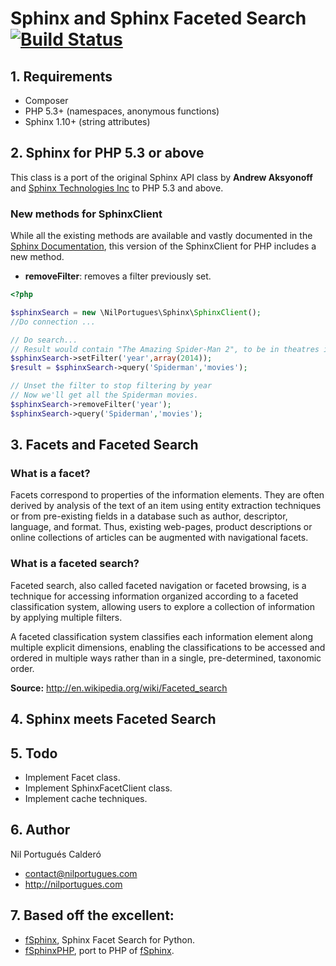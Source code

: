 # Sphinx and Sphinx Faceted Search [![Build Status](https://travis-ci.org/nilopc/NilPortugues_PHP_Sphinx.png?branch=master)](https://travis-ci.org/nilopc/NilPortugues_PHP_Sphinx)

## 1. Requirements
* Composer
* PHP 5.3+ (namespaces, anonymous functions)
* Sphinx 1.10+ (string attributes)

## 2. Sphinx for PHP 5.3 or above
This class is a port of the original Sphinx API class by **Andrew Aksyonoff** and [Sphinx Technologies Inc][1] to PHP 5.3 and above.

### New methods for SphinxClient
While all the existing methods are available and vastly documented in the [Sphinx Documentation][2], this version of the SphinxClient for PHP includes a new method.

* **removeFilter**: removes a filter previously set.

```php
<?php

$sphinxSearch = new \NilPortugues\Sphinx\SphinxClient();
//Do connection ...

// Do search...
// Result would contain "The Amazing Spider-Man 2", to be in theatres in 2014.
$sphinxSearch->setFilter('year',array(2014));
$result = $sphinxSearch->query('Spiderman','movies');

// Unset the filter to stop filtering by year
// Now we'll get all the Spiderman movies.
$sphinxSearch->removeFilter('year');
$sphinxSearch->query('Spiderman','movies');
```

## 3. Facets and Faceted Search

### What is a facet?
Facets correspond to properties of the information elements. They are often derived by analysis of the text of an item using entity extraction techniques or from pre-existing fields in a database such as author, descriptor, language, and format. Thus, existing web-pages, product descriptions or online collections of articles can be augmented with navigational facets.

### What is a faceted search?
Faceted search, also called faceted navigation or faceted browsing, is a technique for accessing information organized according to a faceted classification system, allowing users to explore a collection of information by applying multiple filters.

A faceted classification system classifies each information element along multiple explicit dimensions, enabling the classifications to be accessed and ordered in multiple ways rather than in a single, pre-determined, taxonomic order.

**Source:** http://en.wikipedia.org/wiki/Faceted_search

## 4. Sphinx meets Faceted Search


## 5. Todo
* Implement Facet class.
* Implement SphinxFacetClient class.
* Implement cache techniques.

## 6. Author
Nil Portugués Calderó
 - <contact@nilportugues.com>
 - http://nilportugues.com

## 7. Based off the excellent:
 * [fSphinx][3], Sphinx Facet Search for Python.
 * [fSphinxPHP][4], port to PHP of [fSphinx][3].

[1]: http://sphinxsearch.com
[2]: http://sphinxsearch.com/docs/current.html
[3]: https://github.com/alexksikes/fSphinx
[4]: https://github.com/gigablah/fsphinxphp